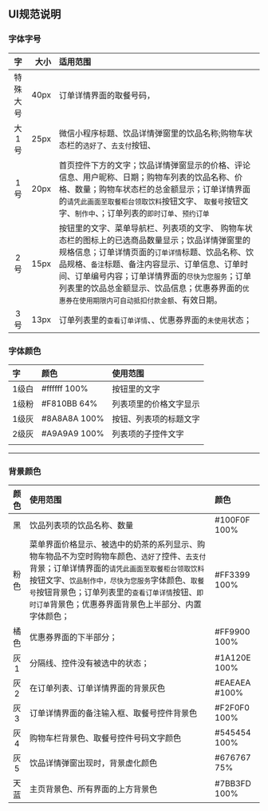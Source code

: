 ## UI规范说明

### 字体字号
|  字   |   大小 | 适用范围                                     |
| :--: | ---: | :--------------------------------------- |
| 特殊大号 | 40px | 订单详情界面的取餐号码，                             |
| 大1号  | 25px | 微信小程序标题、饮品详情弹窗里的饮品名称;购物车状态栏的`选好了`、`去支付`按钮、 |
|  1号  | 20px | 首页控件下方的文字；饮品详情弹窗显示的价格、评论信息、用户昵称、日期；购物车列表的饮品名称、价格、数量；购物车状态栏的总金额显示；订单详情界面的`请凭此画面至取餐柜台领取饮料`按钮文字、 `取餐号`按钮文字、`制作中`、；订单列表的`即时订单`、`预约订单` |
|  2号  | 15px | 按钮里的文字、菜单导航栏、列表项的文字、 购物车状态栏的图标上的已选商品数量显示；饮品详情弹窗里的规格信息；订单详情页面的`订单详情`标题、饮品名称、饮品规格、`备注`标题、备注内容显示、订单信息、订单时间、订单编号内容；订单详情界面的`尽快为您服务`；订单列表里的饮品总金额显示、饮品信息；优惠券界面的`优惠券在使用期限内可自动抵扣付款金额`、有效日期。 |
|  3号  | 13px | 订单列表里的`查看订单详情`、、优惠券界面的`未使用`状态；           |



### 字体颜色 

| 字    | 颜色           | 使用范围        |
| :--- | :----------- | :---------- |
| 1级白  | #ffffff 100% | 按钮里的文字      |
| 1级粉  | #F810BB 64%  | 列表项里的价格文字显示 |
| 1级灰  | #8A8A8A 100% | 按钮、列表项的标题文字 |
| 2级灰  | #A9A9A9 100% | 列表项的子控件文字   |
|      |              |             |

***

### 背景颜色

|  颜色  | 使用范围                                     | 颜色            |
| :--: | :--------------------------------------- | :------------ |
|  黑   | 饮品列表项的饮品名称、数量                            | #100F0F 100%  |
|  粉色  | 菜单界面价格显示、被选中的奶茶的系列显示、购物车物品不为空时购物车颜色、`选好了`控件、`去支付`背景；订单详情界面的`请凭此画面至取餐柜台领取饮料`按钮文字、`饮品制作中，尽快为您服务`字体颜色、`取餐号`按钮背景色；订单列表里的`查看订单详情`按钮、`即时订单`背景色；优惠券界面背景色上半部分、内置字体颜色； | #FF3399 100%  |
|  橘色  | 优惠券界面的下半部分；                              | #FF9900 100%  |
|  灰1  | 分隔线、控件没有被选中的状态；                          | #1A120E 100%  |
|  灰2  | 在订单列表、订单详情界面的背景灰色                        | #EAEAEA #100% |
|  灰3  | 订单详情界面的备注输入框、取餐号控件背景色                    | #F2F0F0 100%  |
|  灰4  | 购物车栏背景色、取餐号控件号码文字颜色                      | #545454 100%  |
|  灰5  | 饮品详情弹窗出现时，背景虚化颜色                         | #676767 75%   |
|  天蓝  | 主页背景色、所有界面的上方背景色                         | #7BB3FD 100%  |
